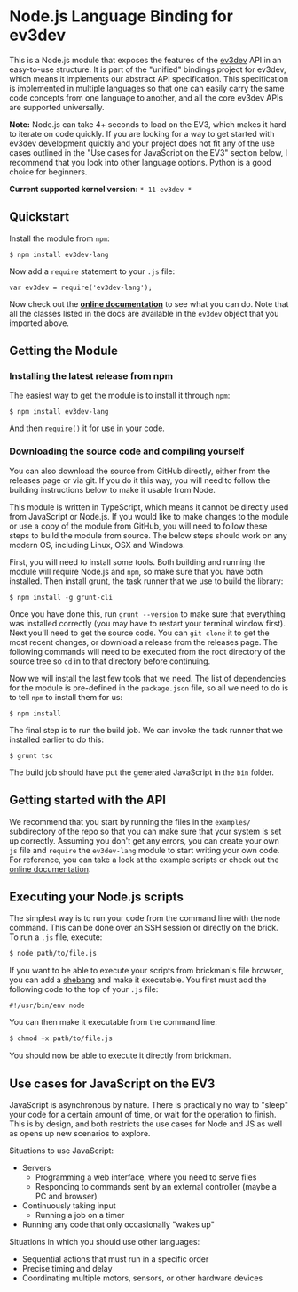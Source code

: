 Node.js Language Binding for ev3dev 
=============

This is a Node.js module that exposes the features of the [ev3dev](http://github.com/ev3dev/ev3dev) API in an easy-to-use structure. It is part of the "unified" bindings project for ev3dev, which means it implements our abstract API specification. This specification is implemented in multiple languages so that one can easily carry the same code concepts from one language to another, and all the core ev3dev APIs are supported universally.

**Note:** Node.js can take 4+ seconds to load on the EV3, which makes it hard to iterate on code quickly. If you are looking for a way to get started with ev3dev development quickly and your project does not fit any of the use cases outlined in the "Use cases for JavaScript on the EV3" section below, I recommend that you look into other language options. Python is a good choice for beginners.

**Current supported kernel version:** `*-11-ev3dev-*`

## Quickstart

Install the module from `npm`:

```
$ npm install ev3dev-lang
```

Now add a `require` statement to your `.js` file:

```
var ev3dev = require('ev3dev-lang');
```

Now check out the **[online documentation](http://wasabifan.github.io/ev3dev-lang-js/)** to see what you can do. Note that all the classes listed in the docs are available in the `ev3dev` object that you imported above.

## Getting the Module

### Installing the latest release from npm

The easiest way to get the module is to install it through `npm`:

```
$ npm install ev3dev-lang
```

And then `require()` it for use in your code.

### Downloading the source code and compiling yourself
You can also download the source from GitHub directly, either from the releases page or via git. If you do it this way, you will need to follow the building instructions below to make it usable from Node.

This module is written in TypeScript, which means it cannot be directly used from JavaScript or Node.js. If you would like to make changes to the module or use a copy of the module from GitHub, you will need to follow these steps to build the module from source. The below steps should work on any modern OS, including Linux, OSX and Windows.

First, you will need to install some tools. Both building and running the module will require Node.js and `npm`, so make sure that you have both installed. Then install grunt, the task runner that we use to build the library:
```
$ npm install -g grunt-cli
```

Once you have done this, run `grunt --version` to make sure that everything was installed correctly (you may have to restart your terminal window first). Next you'll need to get the source code. You can `git clone` it to get the most recent changes, or download a release from the releases page. The following commands will need to be executed from the root directory of the source tree so `cd` in to that directory before continuing.

Now we will install the last few tools that we need. The list of dependencies for the module is pre-defined in the `package.json` file, so all we need to do is to tell `npm` to install them for us:
```
$ npm install
```

The final step is to run the build job. We can invoke the task runner that we installed earlier to do this:
```
$ grunt tsc
```

The build job should have put the generated JavaScript in the `bin` folder.

## Getting started with the API
We recommend that you start by running the files in the `examples/` subdirectory of the repo so that you can make sure that your system is set up correctly. Assuming you don't get any errors, you can create your own `js` file and `require` the `ev3dev-lang` module to start writing your own code. For reference, you can take a look at the example scripts or check out the [online documentation](http://wasabifan.github.io/ev3dev-lang-js/).

## Executing your Node.js scripts
The simplest way is to run your code from the command line with the `node` command. This can be done over an SSH session or directly on the brick. To run a `.js` file, execute:
```bash
$ node path/to/file.js
```

If you want to be able to execute your scripts from brickman's file browser, you can add a [shebang](https://en.wikipedia.org/wiki/Shebang_%28Unix%29) and make it executable. You first must add the following code to the top of your `.js` file:
```
#!/usr/bin/env node
```

You can then make it executable from the command line:
```bash
$ chmod +x path/to/file.js
```

You should now be able to execute it directly from brickman.

## Use cases for JavaScript on the EV3
JavaScript is asynchronous by nature. There is practically no way to "sleep" your code for a certain amount of time, or wait for the operation to finish. This is by design, and both restricts the use cases for Node and JS as well as opens up new scenarios to explore.

Situations to use JavaScript:
- Servers
  - Programming a web interface, where you need to serve files
  - Responding to commands sent by an external controller (maybe a PC and browser)
- Continuously taking input
  - Running a job on a timer
- Running any code that only occasionally "wakes up"


Situations in which you should use other languages:
- Sequential actions that must run in a specific order
- Precise timing and delay
- Coordinating multiple motors, sensors, or other hardware devices
